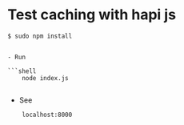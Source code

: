 Test caching with hapi js
===========

    $ sudo npm install

```

- Run 

```shell
    node index.js
    
```    

- See

```shell
    localhost:8000
    
```
